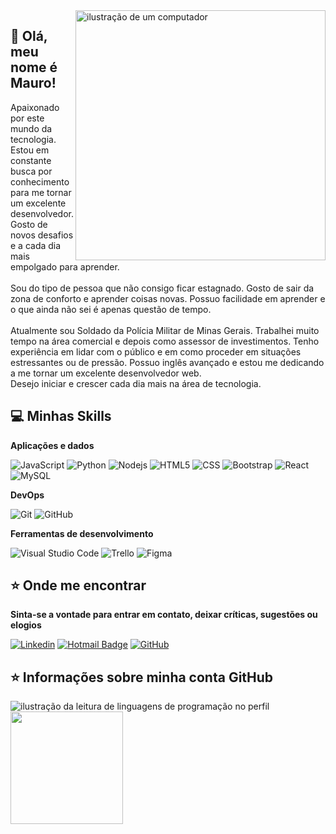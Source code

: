 <img src="https://raw.githubusercontent.com/MicaelliMedeiros/micaellimedeiros/master/image/computer-illustration.png" alt="ilustração de um computador" min-width="400px" max-width="400px" width="400px" align="right" />

## 💜 Olá, meu nome é <strong>Mauro!</strong>
<p align="left">
  Apaixonado por este mundo da tecnologia. Estou em constante busca por conhecimento para me tornar um excelente desenvolvedor. Gosto de novos desafios e a cada dia mais empolgado para aprender. <br> <br> Sou do tipo de pessoa que não consigo ficar estagnado. Gosto de sair da zona de conforto e aprender coisas novas. Possuo facilidade em aprender e o que ainda não sei é apenas questão de tempo. <br> <br> Atualmente sou Soldado da Polícia Militar de Minas Gerais. Trabalhei muito tempo na área comercial e depois como assessor de investimentos. Tenho experiência em lidar com o público e em como proceder em situações estressantes ou de pressão. Possuo inglês avançado e estou me dedicando a me tornar um excelente desenvolvedor web. <br> Desejo iniciar e crescer cada dia mais na área de tecnologia. 
</p>

  ## 💻 Minhas Skills

  **Aplicações e dados**
  
  ![JavaScript](https://img.shields.io/badge/-JavaScript-333333?style=flat&logo=javascript)
  ![Python](https://img.shields.io/badge/-Python-333333?style=flat&logo=python)
  ![Nodejs](https://img.shields.io/badge/-Next.js-333333?style=flat&logo=next.js)
  ![HTML5](https://img.shields.io/badge/-HTML5-333333?style=flat&logo=HTML5)
  ![CSS](https://img.shields.io/badge/-CSS-333333?style=flat&logo=CSS3&logoColor=1572B6)
  ![Bootstrap](https://img.shields.io/badge/-Bootstrap-333333?style=flat&logo=bootstrap)
  ![React](https://img.shields.io/badge/-React-333333?style=flat&logo=react)
  ![MySQL](https://img.shields.io/badge/-MySQL-333333?style=flat&logo=mysql)

**DevOps**

![Git](https://img.shields.io/badge/-Git-333333?style=flat&logo=git)
![GitHub](https://img.shields.io/badge/-GitHub-333333?style=flat&logo=github)

**Ferramentas de desenvolvimento**

![Visual Studio Code](https://img.shields.io/badge/-Visual%20Studio%20Code-333333?style=flat&logo=visual-studio-code&logoColor=007ACC)
![Trello](https://img.shields.io/badge/-Trello-333333?style=flat&logo=trello&logoColor=007ACC)
![Figma](https://img.shields.io/badge/-Figma-333333?style=flat&logo=figma&logoColor=007ACC)

  ## ⭐ Onde me encontrar
 **Sinta-se a vontade para entrar em contato, deixar críticas, sugestões ou elogios**

[![Linkedin](https://img.shields.io/badge/-maurochavesjr-blue?style=flat-square&logo=Linkedin&logoColor=white&link=https://www.linkedin.com/in/maurochavesjr)](https://www.linkedin.com/in/maurochavesjr)
[![Hotmail Badge](https://img.shields.io/badge/-maurochavess@hotmail.com-006bed?style=flat-square&logo=Gmail&logoColor=white&link=mailto:maurochavess@hotmail.com)](mailto:maurochavess@hotmail.com)
[![GitHub](https://img.shields.io/github/followers/maurochavesjr?label=follow&style=social)](https://github.com/maurochavesjr)

  ## ⭐ Informações sobre minha conta GitHub

<a href="https://github.com/maurochavesjr" title="ilustração do mapeamento de linguagens">
  <img align="left" src="https://github-readme-stats.vercel.app/api/top-langs/?username=maurochavesjr&theme=dracula&hide_langs_below=1" alt="ilustração da leitura de linguagens de programação no perfil"/>
</a>

<a href="https://github.com/maurochavesjr" title="Perfil do Mauro">
  <img align="center" height="180em" src="https://github-readme-stats.vercel.app/api?username=maurochavesjr&theme=dracula&show_icons=true" />
</a> <br> <br>


<!---
maurochavesjr/maurochavesjr is a ✨ special ✨ repository because its `README.md` (this file) appears on your GitHub profile.
You can click the Preview link to take a look at your changes.
--->
